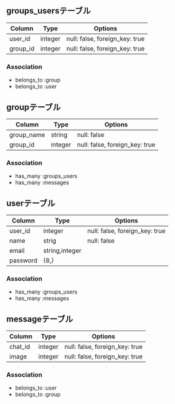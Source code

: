 ## groups_usersテーブル

|Column|Type|Options|
|------|----|-------|
|user_id|integer|null: false, foreign_key: true|
|group_id|integer|null: false, foreign_key: true|

### Association
- belongs_to :group
- belongs_to :user

## groupテーブル

|Column|Type|Options|
|------|----|-------|
|group_name|string|null: false|
|group_id|integer|null: false, foreign_key: true|

### Association
- has_many :groups_users
- has_many :messages


## userテーブル

|Column|Type|Options|
|------|----|-------|
|user_id|integer|null: false, foreign_key: true|
|name|strig|null: false|
|email|string,integer|
|password|{8,}

### Association
- has_many :groups_users
- has_many :messages


## messageテーブル

|Column|Type|Options|
|------|----|-------|
|chat_id|integer|null: false, foreign_key: true|
|image|integer|null: false, foreign_key: true|

### Association

- belongs_to :user
- belongs_to :group


